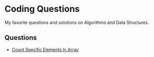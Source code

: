 # Coding Questions

My favorite questions and solutions on Algorithms and Data Structures.

## Questions

* [Count Specific Elements In Array](questions/CountSpecificElementsInArray.md)